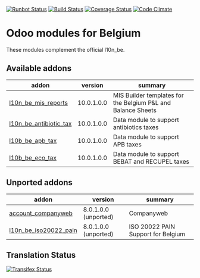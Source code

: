 [![Runbot Status](https://runbot.odoo-community.org/runbot/badge/flat/119/10.0.svg)](https://runbot.odoo-community.org/runbot/repo/github-com-oca-l10n-belgium-119)
[![Build Status](https://travis-ci.org/OCA/l10n-belgium.svg?branch=10.0)](https://travis-ci.org/OCA/l10n-belgium)
[![Coverage Status](https://coveralls.io/repos/OCA/l10n-belgium/badge.png?branch=10.0)](https://coveralls.io/r/OCA/l10n-belgium?branch=10.0)
[![Code Climate](https://codeclimate.com/github/OCA/l10n-belgium/badges/gpa.svg)](https://codeclimate.com/github/OCA/l10n-belgium)

Odoo modules for Belgium
========================

These modules complement the official l10n_be.


[//]: # (addons)
Available addons
----------------
addon | version | summary
--- | --- | ---
[l10n_be_mis_reports](l10n_be_mis_reports/) | 10.0.1.0.0 | MIS Builder templates for the Belgium P&L and Balance Sheets
[l10n_be_antibiotic_tax](l10n_be_antibiotic_tax) | 10.0.1.0.0 | Data module to support antibiotics taxes
[l10b_be_apb_tax](l10n_be_apb_tax) | 10.0.1.0.0 | Data module to support APB taxes
[l10b_be_eco_tax](l10n_be_eco_tax) | 10.0.1.0.0 | Data module to support BEBAT and RECUPEL taxes

Unported addons
---------------
addon | version | summary
--- | --- | ---
[account_companyweb](account_companyweb/) | 8.0.1.0.0 (unported) | Companyweb
[l10n_be_iso20022_pain](l10n_be_iso20022_pain/) | 8.0.1.0.0 (unported) | ISO 20022 PAIN Support for Belgium

[//]: # (end addons)

Translation Status
------------------
[![Transifex Status](https://www.transifex.com/projects/p/OCA-l10n-belgium-10-0/chart/image_png)](https://www.transifex.com/projects/p/OCA-l10n-belgium-10-0)

